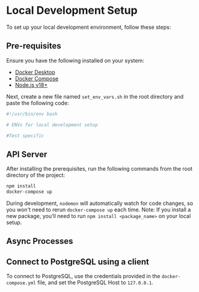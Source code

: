 # Local Development Setup

To set up your local development environment, follow these steps:

## Pre-requisites

Ensure you have the following installed on your system:

- [Docker Desktop](https://www.docker.com/products/docker-desktop/)
- [Docker Compose](https://formulae.brew.sh/formula/docker-compose)
- [Node.js v18+](https://nodejs.org/)

Next, create a new file named `set_env_vars.sh` in the root directory and paste the following code:

```sh
#!/usr/bin/env bash

# ENVs for local development setup

#Test specific

```

## API Server
After installing the prerequisites, run the following commands from the root directory of the project:

```sh
npm install
docker-compose up
```

During development, `nodemon` will automatically watch for code changes, so you won't need to rerun `docker-compose up` each time.
Note: If you install a new package, you'll need to run `npm install <package_name>` on your local setup.

## Async Processes

## Connect to PostgreSQL using a client
To connect to PostgreSQL, use the credentials provided in the `docker-compose.yml` file, and set the PostgreSQL Host to `127.0.0.1`.
